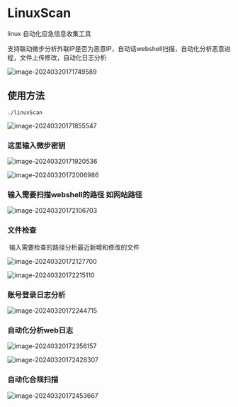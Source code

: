 # LinuxScan

linux 自动化应急信息收集工具

支持联动微步分析外联IP是否为恶意IP，自动话webshell扫描，自动化分析恶意进程，文件上传修改，自动化日志分析

![image-20240320171749589](/Users/admin/Gowrk/src/linuxAscan/image-20240320171749589.png)

## 使用方法

```shell
./linuxScan
```

![image-20240320171855547](/Users/admin/any/%E5%AD%A6%E4%B9%A0/golang/image-20240320171855547-0926336.png)

### 这里输入微步密钥

![image-20240320171920536](/Users/admin/Gowrk/src/linuxAscan/image-20240320171920536.png)

![image-20240320172006986](/Users/admin/Gowrk/src/linuxAscan/image-20240320172006986.png)

### 输入需要扫描webshell的路径 如网站路径

![image-20240320172106703](/Users/admin/Gowrk/src/linuxAscan/image-20240320172106703.png)

### 文件检查

​	输入需要检查的路径分析最近新增和修改的文件

![image-20240320172127700](/Users/admin/Gowrk/src/linuxAscan/image-20240320172127700.png)

![image-20240320172215110](/Users/admin/Gowrk/src/linuxAscan/image-20240320172215110.png)

### 账号登录日志分析

![image-20240320172244715](/Users/admin/Gowrk/src/linuxAscan/image-20240320172244715.png)

### 自动化分析web日志

![image-20240320172356157](/Users/admin/Gowrk/src/linuxAscan/image-20240320172356157.png)

![image-20240320172428307](/Users/admin/Gowrk/src/linuxAscan/image-20240320172428307.png)

### 自动化合规扫描

![image-20240320172453667](/Users/admin/Gowrk/src/linuxAscan/image-20240320172453667.png)
